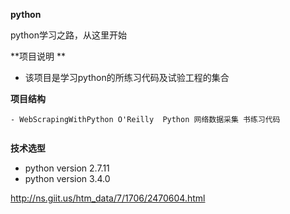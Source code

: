 **python**

  python学习之路，从这里开始

**项目说明 **
- 该项目是学习python的所练习代码及试验工程的集合

**项目结构**

```
- WebScrapingWithPython O'Reilly  Python 网络数据采集 书练习代码


```

**技术选型**
- python version  2.7.11
- python version  3.4.0


http://ns.giit.us/htm_data/7/1706/2470604.html